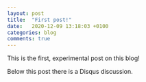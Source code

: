 ```yaml
---
layout: post
title:  "First post!"
date:   2020-12-09 13:18:03 +0100
categories: blog
comments: true
---
```

This is the first, experimental post on this blog!

Below this post there is a Disqus discussion.
